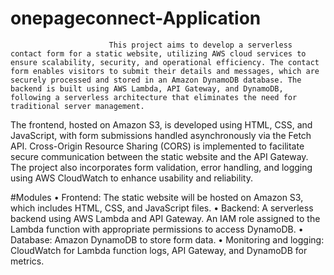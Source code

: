 # onepageconnect-Application

                          This project aims to develop a serverless contact form for a static website, utilizing AWS cloud services to ensure scalability, security, and operational efficiency. The contact form enables visitors to submit their details and messages, which are securely processed and stored in an Amazon DynamoDB database. The backend is built using AWS Lambda, API Gateway, and DynamoDB, following a serverless architecture that eliminates the need for traditional server management.
The frontend, hosted on Amazon S3, is developed using HTML, CSS, and JavaScript, with form submissions handled asynchronously via the Fetch API. Cross-Origin Resource Sharing (CORS) is implemented to facilitate secure communication between the static website and the API Gateway. The project also incorporates form validation, error handling, and logging using AWS CloudWatch to enhance usability and reliability.

#Modules
•	Frontend: The static website will be hosted on Amazon S3, which includes HTML, CSS, and JavaScript files.
•	Backend: A serverless backend using AWS Lambda and API Gateway. An IAM role assigned to the Lambda function with appropriate permissions to access DynamoDB.
•	Database: Amazon DynamoDB to store form data.
•	Monitoring and logging: CloudWatch for Lambda function logs, API Gateway, and DynamoDB for metrics.


